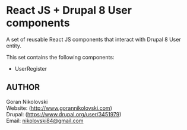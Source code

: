 # React JS + Drupal 8 User components

A set of reusable React JS components that interact with Drupal 8 User entity.

This set contains the following components:

* UserRegister

## AUTHOR

Goran Nikolovski  
Website: (http://www.gorannikolovski.com)  
Drupal: (https://www.drupal.org/user/3451979)  
Email: nikolovski84@gmail.com  

